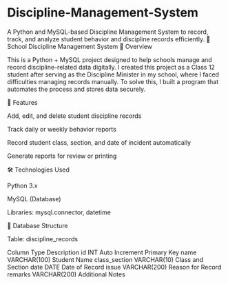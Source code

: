 # Discipline-Management-System
A Python and MySQL-based Discipline Management System to record, track, and analyze student behavior and discipline records efficiently.
🏫 School Discipline Management System
📘 Overview

This is a Python + MySQL project designed to help schools manage and record discipline-related data digitally.
I created this project as a Class 12 student after serving as the Discipline Minister in my school, where I faced difficulties managing records manually.
To solve this, I built a program that automates the process and stores data securely.

🚀 Features

Add, edit, and delete student discipline records

Track daily or weekly behavior reports

Record student class, section, and date of incident automatically

Generate reports for review or printing

🛠️ Technologies Used

Python 3.x

MySQL (Database)

Libraries: mysql.connector, datetime

🧩 Database Structure

Table: discipline_records

Column	Type	Description
id	INT	Auto Increment Primary Key
name	VARCHAR(100)	Student Name
class_section	VARCHAR(10)	Class and Section
date	DATE	Date of Record
issue	VARCHAR(200)	Reason for Record
remarks	VARCHAR(200)	Additional Notes
